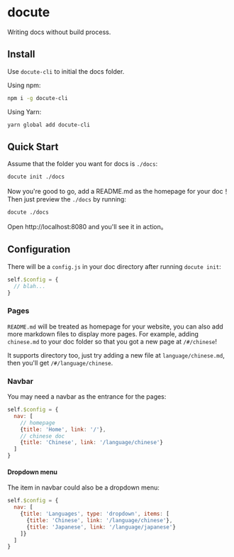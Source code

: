 # docute

Writing docs without build process.

## Install

Use `docute-cli` to initial the docs folder.

Using npm:

```bash
npm i -g docute-cli
```

Using Yarn:

```bash
yarn global add docute-cli
```

## Quick Start

Assume that the folder you want for docs is `./docs`:

```bash
docute init ./docs
```

Now you're good to go, add a README.md as the homepage for your doc！Then just preview the `./docs` by running:

```bash
docute ./docs
```

Open http://localhost:8080 and you'll see it in action。

## Configuration

There will be a `config.js` in your doc directory after running `docute init`:

```js
self.$config = {
  // blah...
}
```

### Pages

`README.md` will be treated as homepage for your website, you can also add more markdown files to display more pages. For example, adding `chinese.md` to your doc folder so that you got a new page at `/#/chinese`!

It supports directory too, just try adding a new file at `language/chinese.md`, then you'll get `/#/language/chinese`.

### Navbar

You may need a navbar as the entrance for the pages:

```js
self.$config = {
  nav: [
    // homepage
    {title: 'Home', link: '/'},
    // chinese doc
    {title: 'Chinese', link: '/language/chinese'}
  ]
}
```

#### Dropdown menu

The item in navbar could also be a dropdown menu:

```js
self.$config = {
  nav: [
    {title: 'Languages', type: 'dropdown', items: [
      {title: 'Chinese', link: '/language/chinese'},
      {title: 'Japanese', link: '/language/japanese'}
    ]}
  ]
}
```
